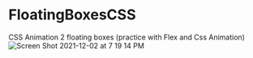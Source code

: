 # FloatingBoxesCSS
CSS Animation 2 floating boxes (practice with Flex and Css Animation)
![Screen Shot 2021-12-02 at 7 19 14 PM](https://user-images.githubusercontent.com/58197108/144539501-f76929d7-a6ae-4e30-8e7a-379a87adfde9.png)
